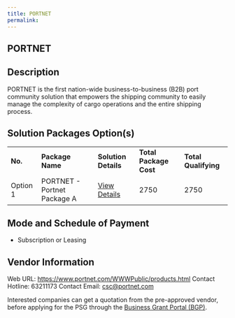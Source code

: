 ```yaml
---
title: PORTNET
permalink: 
---
```


## PORTNET

## Description

PORTNET is the first nation-wide business-to-business (B2B) port community solution that empowers the shipping community to easily manage the complexity of cargo operations and the entire shipping process.

## Solution Packages Option(s)

<table>
<tr>
<td><b>No.</b></td>
<td><b>Package Name</b></td>
<td><b>Solution Details</b></td>
<td><b>Total Package Cost</b></td>
<td><b>Total Qualifying</b></td>
</tr>
<tr>
<td>Option 1</td>
<td>PORTNET - Portnet Package A</td>
<td><a href='https://www.gobusiness.gov.sg/images/psg/Portnet_20200827_Desensitised_Annex_3_Part_1.pdf'>View Details</a></td>
<td>2750</td>
<td>2750</td>
</tr>
</table>

## Mode and Schedule of Payment

 - Subscription or Leasing

## Vendor Information

 Web URL: https://www.portnet.com/WWWPublic/products.html 
Contact Hotline: 63211173 
Contact Email: csc@portnet.com 


Interested companies can get a quotation from the pre-approved vendor, before applying for the PSG through the <a href='https://www.businessgrants.gov.sg/'>Business Grant Portal (BGP)</a>.
